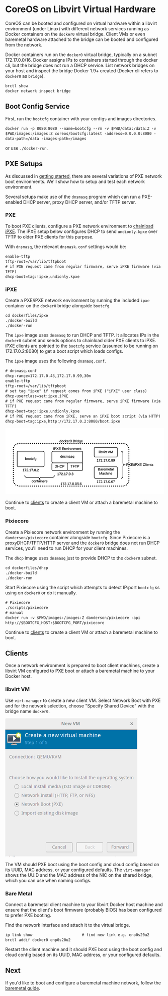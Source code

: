 
# CoreOS on Libvirt Virtual Hardware

CoreOS can be booted and configured on virtual hardware within a libvirt environment (under Linux) with different network services running as Docker containers on the `docker0` virtual bridge. Client VMs or even baremetal hardware attached to the bridge can be booted and configured from the network.

Docker containers run on the `docker0` virtual bridge, typically on a subnet 172.17.0.0/16. Docker assigns IPs to containers started through the docker cli, but the bridge does not run a DHCP service. List network bridges on your host and inspect the bridge Docker 1.9+ created (Docker cli refers to `docker0` as `bridge`).

    brctl show
    docker network inspect bridge

## Boot Config Service

First, run the `bootcfg` container with your configs and images directories.

    docker run -p 8080:8080 --name=bootcfg --rm -v $PWD/data:/data:Z -v $PWD/images:/images:Z coreos/bootcfg:latest -address=0.0.0.0:8080 -data-path=/data -images-path=/images

or use `./docker-run`.

## PXE Setups

As discussed in [getting started](getting-started.md), there are several variations of PXE network boot environments. We'll show how to setup and test each network environment.

Several setups make use of the `dnsmasq` program which can run a PXE-enabled DHCP server, proxy DHCP server, and/or TFTP server.

### PXE

To boot PXE clients, configure a PXE network environment to [chainload iPXE](http://ipxe.org/howto/chainloading). The iPXE setup below configures DHCP to send `undionly.kpxe` over TFTP to older PXE clients for this purpose.

With `dnsmasq`, the relevant `dnsmask.conf` settings would be:

    enable-tftp
    tftp-root=/var/lib/tftpboot
    # if PXE request came from regular firmware, serve iPXE firmware (via TFTP)
    dhcp-boot=tag:!ipxe,undionly.kpxe

### iPXE

Create a PXE/iPXE network environment by running the included `ipxe` container on the `docker0` bridge alongside `bootcfg`.

    cd dockerfiles/ipxe
    ./docker-build
    ./docker-run

The `ipxe` image uses `dnsmasq` to run DHCP and TFTP. It allocates IPs in the `docker0` subnet and sends options to chainload older PXE clients to iPXE. iPXE clients are pointed to the `bootcfg` service (assumed to be running on 172.17.0.2:8080) to get a boot script which loads configs.

The `ipxe` image uses the following `dnsmasq.conf`.

```
# dnsmasq.conf
dhcp-range=172.17.0.43,172.17.0.99,30m
enable-tftp
tftp-root=/var/lib/tftpboot
# set tag "ipxe" if request comes from iPXE ("iPXE" user class)
dhcp-userclass=set:ipxe,iPXE
# if PXE request came from regular firmware, serve iPXE firmware (via TFTP)
dhcp-boot=tag:!ipxe,undionly.kpxe
# if PXE request came from iPXE, serve an iPXE boot script (via HTTP)
dhcp-boot=tag:ipxe,http://172.17.0.2:8080/boot.ipxe
```

<img src='img/libvirt-ipxe.png' class="img-center" alt="Libvirt iPXE network environment"/>

Continue to [clients](#clients) to create a client VM or attach a baremetal machine to boot.

### Pixiecore

Create a Pixiecore network environment by running the `danderson/pixiecore` container alongside `bootcfg`. Since Pixiecore is a proxyDHCP/TFTP/HTTP server and the `docker0` bridge does not run DHCP services, you'll need to run DHCP for your client machines.

The `dhcp` image uses `dnsmasq` just to provide DHCP to the `docker0` subnet.

    cd dockerfiles/dhcp
    ./docker-build
    ./docker-run

Start Pixiecore using the script which attempts to detect IP:port `bootcfg` ss using on `docker0` or do it manually.

    # Pixiecore
    ./scripts/pixiecore
    # manual
    docker run -v $PWD/images:/images:Z danderson/pixiecore -api http://$BOOTCFG_HOST:$BOOTCFG_PORT/pixiecore

Continue to [clients](#clients) to create a client VM or attach a baremetal machine to boot.

## Clients

Once a network environment is prepared to boot client machines, create a libvirt VM configured to PXE boot or attach a baremetal machine to your Docker host.

### libvirt VM

Use `virt-manager` to create a new client VM. Select Network Boot with PXE and for the network selection, choose "Specify Shared Device" with the bridge name `docker0`.

<img src='img/virt-manager.png' class="img-center" alt="Virt-Manager showing PXE network boot method"/>

The VM should PXE boot using the boot config and cloud config based on its UUID, MAC address, or your configured defaults. The `virt-manager` shows the UUID and the MAC address of the NIC on the shared bridge, which you can use when naming configs.

### Bare Metal

Connect a baremetal client machine to your libvirt Docker host machine and ensure that the client's boot firmware (probably BIOS) has been configured to prefer PXE booting.

Find the network interface and attach it to the virtual bridge.

    ip link show                      # find new link e.g. enp0s20u2
    brctl addif docker0 enp0s20u2

Restart the client machine and it should PXE boot using the boot config and cloud config based on its UUID, MAC address, or your configured defaults.

## Next

If you'd like to boot and configure a baremetal machine network, follow the [baremetal guide](physical-hardware.md).